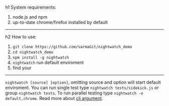 h1 System requirements:
1. node.js and npm
2. up-to-date chrome/firefox installed by default
***
h2 How to use:
1. ```git clone https://github.com/sarmaGit/nightwatch_demo```
2. ```cd nightwatch_demo```
3. ```npm install -g nightwatch```
4. ```nightwatch``` run default enviroment
5. find your 
***
```nightwatch [source] [option]```, omitting source and option will start default enviroment. 
You can run single test type ```nightwatch tests/sidekick.js``` or group ```nightwatch tests```.
To run parallel testing type ```nightwatch -e default,chrome```.
Read more about [cli argument](http://nightwatchjs.org/guide#running-tests).
